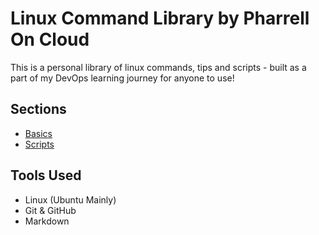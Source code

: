 # Linux Command Library by Pharrell On Cloud

This is a personal library of linux commands, tips and scripts - built as a part of my DevOps learning journey for anyone to use!

## Sections
- [Basics](./basics/)
- [Scripts](./scripts)

## Tools Used
- Linux (Ubuntu Mainly)
- Git & GitHub
- Markdown
